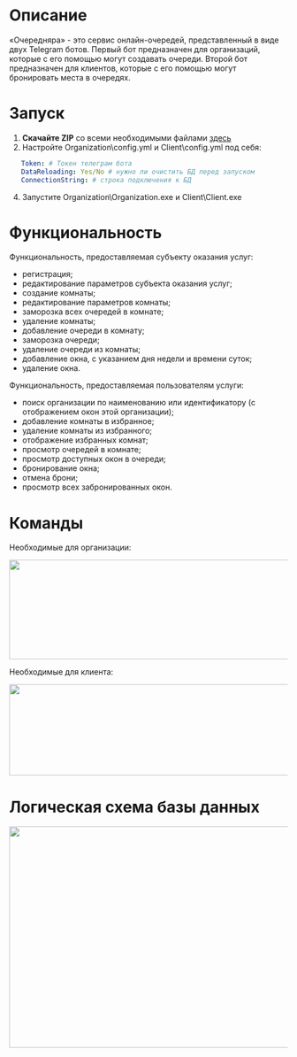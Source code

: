 # Описание

«Очередняра» - это сервис онлайн-очередей, представленный в виде двух Telegram ботов. Первый бот предназначен для организаций, которые с его помощью могут создавать очереди. Второй бот предназначен для клиентов, которые с его помощью могут бронировать места в очередях.

# Запуск

1. **Скачайте ZIP** со всеми необходимыми файлами [здесь](https://github.com/GREBIAR-Git/OCHEREDNYARA/releases/download/1.0/OCHEREDNYARA.zip)
2. Настройте Organization\config.yml и Client\config.yml под себя:
```yml
   Token: # Токен телеграм бота
   DataReloading: Yes/No # нужно ли очистить БД перед запуском
   ConnectionString: # строка подключения к БД
```
4. Запустите Organization\Organization.exe и Client\Client.exe

# Функциональность

Функциональность, предоставляемая субъекту оказания услуг:
   * регистрация;
   * редактирование параметров субъекта оказания услуг;
   * создание комнаты;
   * редактирование параметров комнаты;
   * заморозка всех очередей в комнате;
   * удаление комнаты;
   * добавление очереди в комнату;
   * заморозка очереди;
   * удаление очереди из комнаты;
   * добавление окна, с указанием дня недели и времени суток;
   * удаление окна.

Функциональность, предоставляемая пользователям услуги:
   * поиск организации по наименованию или идентификатору (с отображением окон этой организации);
   * добавление комнаты в избранное;
   * удаление комнаты из избранного;
   * отображение избранных комнат;
   * просмотр очередей в комнате;
   * просмотр доступных окон в очереди;
   * бронирование окна;
   * отмена брони;
   * просмотр всех забронированных окон.

# Команды


Необходимые для организации:
<div align=left>
<img width=750 height=180 src="https://github.com/GREBIAR-Git/OCHEREDNYARA/assets/74742355/08b83486-4c5b-4649-9820-b4be52d9490d">
</div>


Необходимые для клиента:
<div align=left>
<img width=750 height=165 src="https://github.com/GREBIAR-Git/OCHEREDNYARA/assets/74742355/98b62d25-c123-4b35-a52b-8ff6f6c66ca6">
</div>



# Логическая схема базы данных 

<div align=left>
<img width=600 height=400 src="https://github.com/GREBIAR-Git/OCHEREDNYARA/assets/74742355/4157e8f1-da96-492d-bfed-62ee5ea684c1">
</div>
